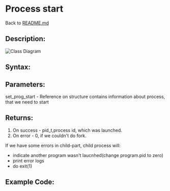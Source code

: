 # Process start
Back to [README.md](../README.md)



## Description:
![Class Diagram](https://www.plantuml.com/plantuml/proxy?cache=no&src=https://raw.githubusercontent.com//zonmen/tests/edit/main/docs/UML/Struct_prog.puml)


## Syntax:


## Parameters:
set_prog_start - Reference on structure contains information about process, that we need to start

## Returns:
1. On success - pid_t,process id, which was launched.
2. On error - 0, if we couldn't do fork. 

If we have some errors in child-part, child process will: 
* indicate another program wasn't laucnhed(change program.pid to zero)
* print error logs
* do exit(1)

## Example Code:
